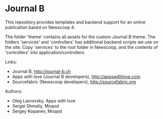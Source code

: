 # Journal B #

This repository provides templates and backend support for an online publication based on Newscoop 4.

The folder 'theme' contains all assets for the custom Journal B theme. The folders 'services' and 'controllers' has additional backend scripts we use on the site. Copy 'services' to the root folder in Newscoop, and the contents of 'controllers' into application/controllers.

Links:
- Journal B, http://journal-b.ch
- Apps with love (Journal B developers), http://appswithlove.com
- Sourcefabric (Newscoop developers), http://sourcefabric.org

Authors:
- Oleg Lavrovsky, Apps with love
- Sergei Shmaliy, Moqod
- Sergey Kopanev, Moqod
